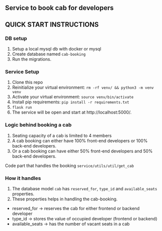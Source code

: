 ## Service to book cab for developers

## QUICK START INSTRUCTIONS
### DB setup
1. Setup a local mysql db with docker or mysql
2. Create database named `cab-booking`
3. Run the migrations.

### Service Setup
1.  Clone this repo
2.  Reinitialize your virtual environment:  `rm -rf venv/ && python3 -m venv venv`
3.  Activate your virtual environment:  `source venv/bin/activate`
4.  Install pip requirements: `pip install -r requirements.txt`
5. `flask run`
6. The service will be open and start at http://localhost:5000/.

### Logic behind booking a cab
1. Seating capacity of a cab is limited to 4 members
2. A cab booking can either have 100% front-end developers or 100% back-end developers.
3. Or a cab booking can have either 50% front-end developers and 50% back-end developers.

Code part that handles the booking `service/utils/util/get_cab`

### How it handles
1. The database model `cab` has `reserved_for`, `type_id` and `available_seats` properties. 
2. These properties helps in handling the cab-booking.
 - reserved_for -> reserves the cab for either frontend or backend developer
 - type_id -> stores the value of occupied developer (frontend or backend)
 - available_seats -> has the number of vacant seats in a cab
 